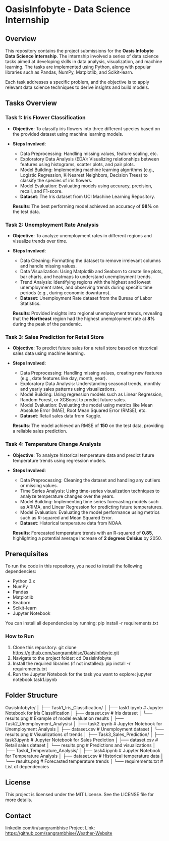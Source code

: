 # OasisInfobyte - Data Science Internship

## Overview
This repository contains the project submissions for the **Oasis Infobyte Data Science Internship**. The internship involved a series of data science tasks aimed at developing skills in data analysis, visualization, and machine learning. The tasks are implemented using Python, along with popular libraries such as Pandas, NumPy, Matplotlib, and Scikit-learn.

Each task addresses a specific problem, and the objective is to apply relevant data science techniques to derive insights and build models.

## Tasks Overview

### Task 1: Iris Flower Classification
- **Objective**: To classify iris flowers into three different species based on the provided dataset using machine learning models.
- **Steps Involved**:
  - Data Preprocessing: Handling missing values, feature scaling, etc.
  - Exploratory Data Analysis (EDA): Visualizing relationships between features using histograms, scatter plots, and pair plots.
  - Model Building: Implementing machine learning algorithms (e.g., Logistic Regression, K-Nearest Neighbors, Decision Trees) to classify the species of iris flowers.
  - Model Evaluation: Evaluating models using accuracy, precision, recall, and F1-score.
  - **Dataset**: The Iris dataset from UCI Machine Learning Repository.
  
  **Results**: The best performing model achieved an accuracy of **98%** on the test data.

### Task 2: Unemployment Rate Analysis
- **Objective**: To analyze unemployment rates in different regions and visualize trends over time.
- **Steps Involved**:
  - Data Cleaning: Formatting the dataset to remove irrelevant columns and handle missing values.
  - Data Visualization: Using Matplotlib and Seaborn to create line plots, bar charts, and heatmaps to understand unemployment trends.
  - Trend Analysis: Identifying regions with the highest and lowest unemployment rates, and observing trends during specific time periods (e.g., during economic downturns).
  - **Dataset**: Unemployment Rate dataset from the Bureau of Labor Statistics.
  
  **Results**: Provided insights into regional unemployment trends, revealing that the **Northeast** region had the highest unemployment rate at **8%** during the peak of the pandemic.

### Task 3: Sales Prediction for Retail Store
- **Objective**: To predict future sales for a retail store based on historical sales data using machine learning.
- **Steps Involved**:
  - Data Preprocessing: Handling missing values, creating new features (e.g., date features like day, month, year).
  - Exploratory Data Analysis: Understanding seasonal trends, monthly and yearly sales patterns using visualizations.
  - Model Building: Using regression models such as Linear Regression, Random Forest, or XGBoost to predict future sales.
  - Model Evaluation: Evaluating the model using metrics like Mean Absolute Error (MAE), Root Mean Squared Error (RMSE), etc.
  - **Dataset**: Retail sales data from Kaggle.
  
  **Results**: The model achieved an RMSE of **150** on the test data, providing a reliable sales prediction.

### Task 4: Temperature Change Analysis
- **Objective**: To analyze historical temperature data and predict future temperature trends using regression models.
- **Steps Involved**:
  - Data Preprocessing: Cleaning the dataset and handling any outliers or missing values.
  - Time Series Analysis: Using time-series visualization techniques to analyze temperature changes over the years.
  - Model Building: Implementing time series forecasting models such as ARIMA, and Linear Regression for predicting future temperatures.
  - Model Evaluation: Evaluating the model performance using metrics such as R-squared and Mean Squared Error.
  - **Dataset**: Historical temperature data from NOAA.
  
  **Results**: Forecasted temperature trends with an R-squared of **0.85**, highlighting a potential average increase of **2 degrees Celsius** by 2050.

## Prerequisites
To run the code in this repository, you need to install the following dependencies:

- Python 3.x
- NumPy
- Pandas
- Matplotlib
- Seaborn
- Scikit-learn
- Jupyter Notebook

You can install all dependencies by running:
pip install -r requirements.txt

### How to Run
1. Clone this repository:
git clone https://github.com/sangrambhise/OasisInfobyte.git
2. Navigate to the project folder:
cd OasisInfobyte
3. Install the required libraries (if not installed):
pip install -r requirements.txt
4. Run the Jupyter Notebook for the task you want to explore:
jupyter notebook task1.ipynb

## Folder Structure
OasisInfobyte/
│
├── Task1_Iris_Classification/
│   ├── task1.ipynb        # Jupyter Notebook for Iris Classification
│   ├── dataset.csv        # Iris dataset
│   └── results.png        # Example of model evaluation results
│
├── Task2_Unemployment_Analysis/
│   ├── task2.ipynb        # Jupyter Notebook for Unemployment Analysis
│   ├── dataset.csv        # Unemployment dataset
│   └── results.png        # Visualizations of trends
│
├── Task3_Sales_Prediction/
│   ├── task3.ipynb        # Jupyter Notebook for Sales Prediction
│   ├── dataset.csv        # Retail sales dataset
│   └── results.png        # Predictions and visualizations
│
├── Task4_Temperature_Analysis/
│   ├── task4.ipynb        # Jupyter Notebook for Temperature Analysis
│   ├── dataset.csv        # Historical temperature data
│   └── results.png        # Forecasted temperature trends
│
└── requirements.txt       # List of dependencies

## License
This project is licensed under the MIT License. See the LICENSE file for more details.

## Contact
linkedin.com/in/sangrambhise
Project Link: https://github.com/sangrambhise/Weather-Website
